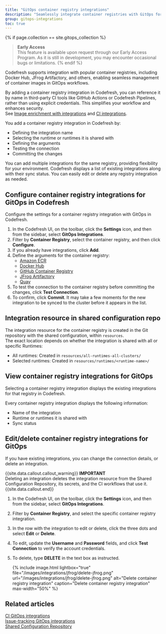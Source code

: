 ```yaml
---
title: "GitOps container registry integrations"
description: "Seamlessly integrate container registries with GitOps for image enrichment"
group: gitops-integrations
toc: true
---
```


{% if page.collection == site.gitops_collection %}
>**Early Access**  
This feature is available upon request through our Early Access Program. As it is still in development, you may encounter occasional bugs or limitations.
{% endif %}

Codefresh supports integration with popular container registries, including Docker Hub, JFrog Artifactory, and others, enabling seamless management of container images in GitOps workflows.

By adding a container registry integration in Codefresh, you can reference it by name in third-party CI tools like GitHub Actions or Codefresh Pipelines, rather than using explicit credentials. This simplifies your workflow and enhances security.  
See [Image enrichment with integrations]({{site.baseurl}}/docs/gitops-integrations/image-enrichment-overview/) and [CI integrations]({{site.baseurl}}/docs/gitops-integrations/ci-integrations/).  

You add a container registry integration in Codefresh by:
* Defining the integration name 
* Selecting the runtime or runtimes it is shared with
* Defining the arguments
* Testing the connection 
* Committing the changes

You can add multiple integrations for the same registry, providing flexibility for your environment. Codefresh displays a list of existing integrations along with their sync status. You can easily edit or delete any registry integration as needed.


<!--- To see all images from all your container registries integrated with Codefresh in the Codefresh UI, go to [Images](https://g.codefresh.io/2.0/images){:target="\_blank"}. For documentation details, see [Images in Codefresh]({{site.baseurl}}/docs/dashboards/images/)--->


## Configure container registry integrations for GitOps in Codefresh
Configure the settings for a container registry integration with GitOps in Codefresh.

1. In the Codefresh UI, on the toolbar, click the **Settings** icon, and then from the sidebar, select **GitOps Integrations**. 
1. Filter by **Container Registry**, select the container registry, and then click **Configure**.
1. If you already have integrations, click **Add**.
1. Define the arguments for the container registry:  
    * [Amazon ECR]({{site.baseurl}}/docs/gitops-integrations/container-registries/amazon-ecr/#amazon-ecr-gitops-integration-settings-in-codefresh)   
    * [Docker Hub]({{site.baseurl}}/docs/gitops-integrations/container-registries/dockerhub/#docker-hub-gitops-integration-settings-in-codefresh)  
    * [GitHub Container Registry]({{site.baseurl}}/docs/gitops-integrations/container-registries/github-cr/#github-container-registry-ghcr-gitops-integration-settings-in-codefresh)   
    * [JFrog Artifactory]({{site.baseurl}}/docs/gitops-integrations/container-registries/jfrog/#jfrog-artifactory-gitops-integration-settings-in-codefresh)    
    * [Quay]({{site.baseurl}}/docs/gitops-integrations/container-registries/quay/#quay-gitops-integration-settings-in-codefresh)  
1. To test the connection to the container registry before committing the changes, click **Test Connection**.
1. To confirm, click **Commit**.
  It may take a few moments for the new integration to be synced to the cluster before it appears in the list.

## Integration resource in shared configuration repo
The integration resource for the container registry is created in the Git repository with the shared configuration, within `resources`.  
The exact location depends on whether the integration is shared with all or specific Runtimes:  
* All runtimes: Created in `resources/all-runtimes-all-clusters/`
* Selected runtimes: Created in `resources/runtimes/<runtime-name>/`

## View container registry integrations for GitOps
Selecting a container registry integration displays the existing integrations for that registry in Codefresh.  
<!--- The example below shows integrations for JFrog Artifactory.  

{% include image.html 
lightbox="true" 
file="/images/integrations/jfrog/jfrog-int-list.png" 
url="/images/integrations/jfrog/jfrog-int-list.png"
alt="JFrog integrations in Codefresh"
caption="JFrog integrations in Codefresh"
max-width="70%"
%}
-->

Every container registry integration displays the following information:
* Name of the integration
* Runtime or runtimes it is shared with
* Sync status

## Edit/delete container registry integrations for GitOps
If you have existing integrations, you can change the connection details, or delete an integration.

{{site.data.callout.callout_warning}}
**IMPORTANT**  
Deleting an integration deletes the integration resource from the Shared Configuration Repository, its secrets, and the CI workflows that 
use it. 
{{site.data.callout.end}}

1. In the Codefresh UI, on the toolbar, click the **Settings** icon, and then from the sidebar, select **GitOps Integrations**. 
1. Filter by **Container Registry**, and select the specific container registry integration.
1. In the row with the integration to edit or delete, click the three dots and select **Edit** or **Delete**.
1. To edit, update the **Username** and **Password** fields, and click **Test Connection** to verify the account credentials.
1. To delete, type **DELETE** in the text box as instructed.

    {% include 
   image.html 
   lightbox="true" 
   file="/images/integrations/jfrog/delete-jfrog.png" 
   url="/images/integrations/jfrog/delete-jfrog.png" 
   alt="Delete container registry integration" 
   caption="Delete container registry integration"
   max-width="50%" 
   %}

## Related articles
[CI GitOps integrations]({{site.baseurl}}/docs/gitops-integrations/ci-integrations/)  
[Issue-tracking GitOps integrations]({{site.baseurl}}/docs/gitops-integrations/issue-tracking/)  
[Shared Configuration Repository]({{site.baseurl}}/docs/installation/gitops/shared-configuration/)  
 
